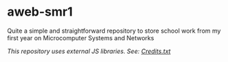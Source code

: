 # aweb-smr1
Quite a simple and straightforward repository to store school work from my first year on Microcomputer Systems and Networks

_This repository uses external JS libraries. See: [Credits.txt](./Credits.txt)_
